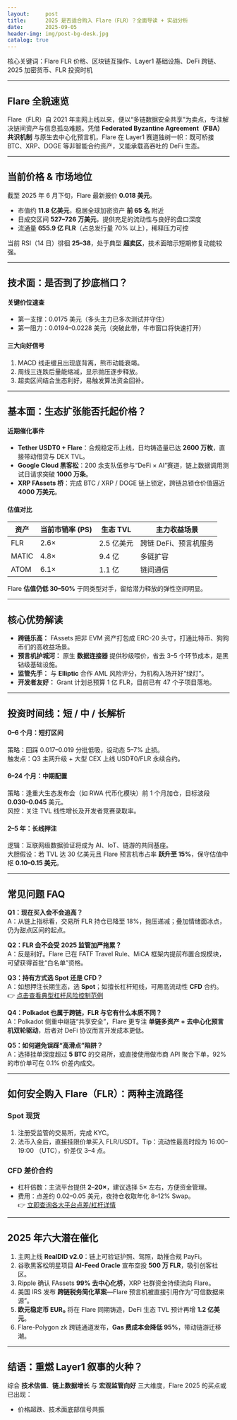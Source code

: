 ```yaml
---
layout:     post
title:      2025 是否适合购入 Flare（FLR）？全面导读 + 实战分析
date:       2025-09-05
header-img: img/post-bg-desk.jpg
catalog: true
---
```


核心关键词：Flare FLR 价格、区块链互操作、Layer1 基础设施、DeFi 跨链、2025 加密货币、FLR 投资时机

---

## Flare 全貌速览

Flare（FLR）自 2021 年主网上线以来，便以“多链数据安全共享”为卖点，专注解决链间资产与信息孤岛难题。凭借 **Federated Byzantine Agreement（FBA）共识机制** 与原生去中心化预言机，Flare 在 Layer1 赛道独树一帜：既可桥接 BTC、XRP、DOGE 等非智能合约资产，又能承载高吞吐的 DeFi 生态。

---

## 当前价格 & 市场地位

截至 2025 年 6 月下旬，Flare 最新报价 **0.018 美元**。  
- 市值约 **11.8 亿美元**，稳居全球加密资产 **前 65 名** 附近  
- 日成交区间 **527–726 万美元**，提供充足的流动性与良好的盘口深度  
- 流通量 **655.9 亿 FLR**（占总发行量 70% 以上），稀释压力可控  

当前 RSI（14 日）徘徊 **25–38**，处于典型 **超卖区**，技术面暗示短期修复动能较强。

---

## 技术面：是否到了抄底档口？

#### 关键价位速查
- 第一支撑：0.0175 美元（多头主力已多次测试并守住）  
- 第一阻力：0.0194–0.0228 美元（突破此带，牛市窗口将快速打开）  

#### 三大向好信号
1. MACD 线走缓且出现底背离，熊市动能衰竭。  
2. 周线三连跌后量能缩减，显示抛压逐步释放。  
3. 超卖区间结合生态利好，易触发算法资金回补。  

---

## 基本面：生态扩张能否托起价格？

#### 近期催化事件
- **Tether USD₮0 + Flare**：合规稳定币上线，日均铸造量已达 **2600 万枚**，直接带动借贷与 DEX TVL。  
- **Google Cloud 黑客松**：200 余支队伍参与“DeFi × AI”赛道，链上数据调用测试日请求突破 **1000 万条**。  
- **XRP FAssets 桥**：完成 BTC / XRP / DOGE 链上锁定，跨链总锁仓价值逼近 **4000 万美元**。  

#### 估值对比
| 资产 | 当前市销率 (PS) | 生态 TVL | 主力收益场景  
|---|---|---|---  
| FLR | 2.6× | 2.5 亿美元 | 跨链 DeFi、预言机服务  
| MATIC | 4.8× | 9.4 亿 | 多链扩容  
| ATOM | 6.1× | 1.1 亿 | 链间通信

Flare **估值仍低 30–50%** 于同类型对手，留给潜力释放的弹性空间明显。

---

## 核心优势解读

- **跨链乐高：** FAssets 把非 EVM 资产打包成 ERC-20 头寸，打通比特币、狗狗币们的高收益场景。  
- **预言机护城河：** 原生 **数据连接器** 提供秒级喂价，省去 3–5 个环节成本，是黑钻级基础设施。  
- **监管先手：** 与 **Elliptic** 合作 AML 风险评分，为机构入场开好“绿灯”。  
- **开发者友好：** Grant 计划总预算 1 亿 FLR，目前已有 47 个子项目落地。

---

## 投资时间线：短 / 中 / 长解析

#### 0–6 个月：短打区间
策略：回踩 0.017–0.019 分批低吸，设动态 5–7% 止损。  
触发点：Q3 主网升级 + 大型 CEX 上线 USD₮0/FLR 永续合约。

#### 6–24 个月：中期配置
策略：逢重大生态发布会（如 RWA 代币化模块）前 1 个月加仓，目标波段 **0.030–0.045** 美元。  
风控：关注 TVL 线性增长及开发者竞赛录取率。

#### 2–5 年：长线押注
逻辑：互联网级数据验证将成为 AI、IoT、链游的共同基座。  
大胆假设：若 TVL 达 30 亿美元且 Flare 预言机市占率 **跃升至 15%**，保守估值中枢 **0.10–0.15 美元**。

---

## 常见问题 FAQ

**Q1：现在买入会不会追高？**  
A：从链上指标看，交易所 FLR 持仓已降至 18%，抛压递减；叠加情绪面冰点，仍为甜点区间的起点。

**Q2：FLR 会不会受 2025 监管加严拖累？**  
A：反是利好。Flare 已在 FATF Travel Rule、MiCA 框架内提前布置合规模块，可望获得首批“白名单”资格。

**Q3：持有方式选 Spot 还是 CFD？**  
A：如想押注长期生态，选 **Spot**；如擅长杠杆短线，可用高流动性 **CFD** 合约。👉 [点击查看典型杠杆风险控制范例](https://okxdog.com/)

**Q4：Polkadot 也属于跨链，FLR 与它有什么本质不同？**  
A：Polkadot 侧重中继链“共享安全”，Flare 更专注 **单链多资产 + 去中心化预言机双轮驱动**，后者对 DeFi 协议而言开发成本更低。

**Q5：如何避免误踩“高滑点”陷阱？**  
A：选择挂单深度超过 **5 BTC** 的交易所，或直接使用做市商 API 聚合下单，92% 的市价单可在 0.1% 价差内成交。

---

## 如何安全购入 Flare（FLR）：两种主流路径

### Spot 现货
1. 注册受监管的交易所，完成 KYC。  
2. 法币入金后，直接挂限价单买入 FLR/USDT。Tip：流动性最高时段为 16:00–19:00 （UTC），价差仅 3–4 点。  

### CFD 差价合约
- 杠杆倍数：主流平台提供 **2–20×**，建议选择 5× 左右，方便资金管理。  
- 费用：点差约 0.02–0.05 美元，夜持仓收取年化 8–12% Swap。  
👉 [立即查询各大平台点差/杠杆详情](https://okxdog.com/)

---

## 2025 年六大潜在催化

1. 主网上线 **RealDID v2.0**：链上可验证护照、驾照，助推合规 PayFi。  
2. 谷歌黑客松明星项目 **AI-Feed Oracle** 宣布空投 **500 万 FLR**，吸引创客社区。  
3. Ripple 确认 FAssets **99% 去中心化桥**，XRP 社群资金持续流向 Flare。  
4. 美国 IRS 发布 **跨链税务简化草案**—Flare 预言机被直接引用作为“可信数据来源”。  
5. **欧元稳定币 EUR₀** 将在 Flare 同期铸造，DeFi 生态 TVL 预计再增 **1.2 亿美元**。  
6. Flare-Polygon zk 跨链通道发布，**Gas 费成本会降低 95%**，带动链游迁移潮。

---

## 结语：重燃 Layer1 叙事的火种？

综合 **技术估值**、**链上数据增长** 与 **宏观监管向好** 三大维度，Flare 2025 的买点或已出现：  
- 价格超跌、技术面底部信号共振